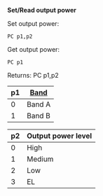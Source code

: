 __Set/Read output power__

Set output power:

	PC p1,p2

Get output power:

	PC p1

Returns: PC p1,p2

| p1  | [Band](/tables/band.md) |
| --- | --- |
| 0 | Band A |
| 1 | Band B |

| p2 | Output power level |
| --- | --- |
| 0 | High   |
| 1 | Medium |
| 2 | Low    |
| 3 | EL     |
